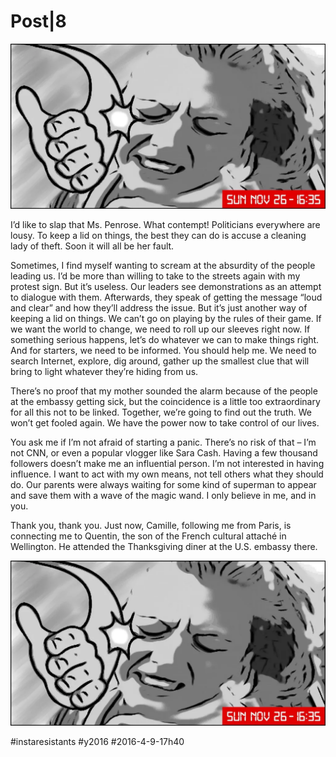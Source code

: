 # Post|8

![](_i/p008_slap.webp)

I’d like to slap that Ms. Penrose. What contempt! Politicians everywhere are lousy. To keep a lid on things, the best they can do is accuse a cleaning lady of theft. Soon it will all be her fault.

Sometimes, I find myself wanting to scream at the absurdity of the people leading us. I’d be more than willing to take to the streets again with my protest sign. But it’s useless. Our leaders see demonstrations as an attempt to dialogue with them. Afterwards, they speak of getting the message “loud and clear” and how they’ll address the issue. But it’s just another way of keeping a lid on things. We can’t go on playing by the rules of their game. If we want the world to change, we need to roll up our sleeves right now. If something serious happens, let’s do whatever we can to make things right. And for starters, we need to be informed. You should help me. We need to search Internet, explore, dig around, gather up the smallest clue that will bring to light whatever they’re hiding from us.

There’s no proof that my mother sounded the alarm because of the people at the embassy getting sick, but the coincidence is a little too extraordinary for all this not to be linked. Together, we’re going to find out the truth. We won’t get fooled again. We have the power now to take control of our lives.

You ask me if I’m not afraid of starting a panic. There’s no risk of that – I’m not CNN, or even a popular vlogger like Sara Cash. Having a few thousand followers doesn’t make me an influential person. I’m not interested in having influence. I want to act with my own means, not tell others what they should do. Our parents were always waiting for some kind of superman to appear and save them with a wave of the magic wand. I only believe in me, and in you. 

Thank you, thank you. Just now, Camille, following me from Paris, is connecting me to Quentin, the son of the French cultural attaché in Wellington. He attended the Thanksgiving diner at the U.S. embassy there.

![Slap](_i/p008_slap.webp)

#instaresistants #y2016 #2016-4-9-17h40
